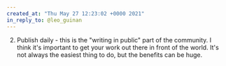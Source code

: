 ```yaml
---
created_at: "Thu May 27 12:23:02 +0000 2021"
in_reply_to: @leo_guinan
---
```


2. Publish daily - this is the "writing in public" part of the community. I think it's important to get your work out there in front of the world. It's not always the easiest thing to do, but the benefits can be huge.